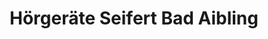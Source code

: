 ---
title: "Hörgeräte Seifert Bad Aibling"
url: /bad-aibling/hoergeraete-seifert-bad-aibling/
shop: Hörgeräte
---